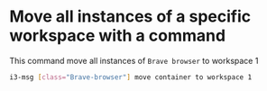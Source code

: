 # Move all instances of a specific workspace with a command

This command move all instances of `Brave browser` to workspace 1

```bash
i3-msg [class="Brave-browser"] move container to workspace 1
```
